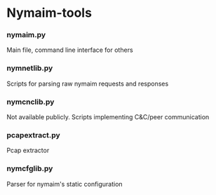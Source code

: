 # Nymaim-tools

### nymaim.py

Main file, command line interface for others

### nymnetlib.py

Scripts for parsing raw nymaim requests and responses

### nymcnclib.py

Not available publicly. Scripts implementing C&C/peer communication

### pcapextract.py

Pcap extractor

### nymcfglib.py

Parser for nymaim's static configuration
